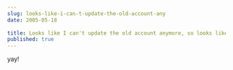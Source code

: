 ```yaml
---
slug: looks-like-i-can-t-update-the-old-account-any
date: 2005-05-18
 
title: Looks like I can't update the old account anymore, so looks like I am staying here
published: true
---
```

yay!

